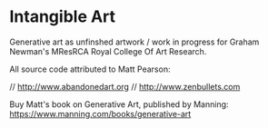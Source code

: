 # Intangible Art
Generative art as unfinshed artwork / work in progress for Graham Newman's MResRCA Royal College Of Art Research.

All source code attributed to Matt Pearson:

// http://www.abandonedart.org
// http://www.zenbullets.com

Buy Matt's book on Generative Art, published by Manning:
https://www.manning.com/books/generative-art
